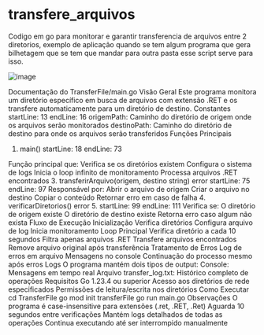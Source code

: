 # transfere_arquivos
Codigo em go para monitorar e garantir transferencia de arquivos entre 2 diretorios, exemplo de aplicação quando se tem algum programa que gera bilhetagem que se tem que mandar para outra pasta esse script serve para isso.

![image](https://github.com/user-attachments/assets/537074cc-9198-4845-be25-78b63f291c0d)

Documentação do TransferFile/main.go
Visão Geral
Este programa monitora um diretório específico em busca de arquivos com extensão .RET e os transfere automaticamente para um diretório de destino.
Constantes
startLine: 13
endLine: 16
origemPath: Caminho do diretório de origem onde os arquivos serão monitorados
destinoPath: Caminho do diretório de destino para onde os arquivos serão transferidos
Funções Principais
1. main()
startLine: 18
endLine: 73

Função principal que:
Verifica se os diretórios existem
Configura o sistema de logs
Inicia o loop infinito de monitoramento
Processa arquivos .RET encontrados
3. transferirArquivo(origem, destino string) error
   startLine: 75
    endLine: 97
Responsável por:
Abrir o arquivo de origem
Criar o arquivo no destino
Copiar o conteúdo
Retornar erro em caso de falha
4. verificarDiretorios() error
5. startLine: 99
endLine: 111
Verifica se:
O diretório de origem existe
O diretório de destino existe
Retorna erro caso algum não exista
Fluxo de Execução
Inicialização
Verifica diretórios
Configura arquivo de log
Inicia monitoramento
Loop Principal
Verifica diretório a cada 10 segundos
Filtra apenas arquivos .RET
Transfere arquivos encontrados
Remove arquivo original após transferência
Tratamento de Erros
Log de erros em arquivo
Mensagens no console
Continuação do processo mesmo após erros
Logs
O programa mantém dois tipos de output:
Console: Mensagens em tempo real
Arquivo transfer_log.txt: Histórico completo de operações
Requisitos
Go 1.23.4 ou superior
Acesso aos diretórios de rede especificados
Permissões de leitura/escrita nos diretórios
Como Executar
cd TransferFile
go mod init transferFile
go run main.go
Observações
O programa é case-insensitive para extensões (.ret, .RET, .Ret)
Aguarda 10 segundos entre verificações
Mantém logs detalhados de todas as operações
Continua executando até ser interrompido manualmente
